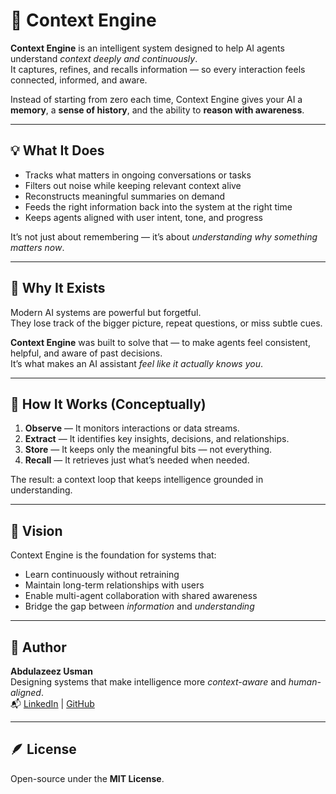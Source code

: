 # 🧩 Context Engine

**Context Engine** is an intelligent system designed to help AI agents understand *context deeply and continuously*.  
It captures, refines, and recalls information — so every interaction feels connected, informed, and aware.

Instead of starting from zero each time, Context Engine gives your AI a **memory**, a **sense of history**, and the ability to **reason with awareness**.

---

## 💡 What It Does

- Tracks what matters in ongoing conversations or tasks  
- Filters out noise while keeping relevant context alive  
- Reconstructs meaningful summaries on demand  
- Feeds the right information back into the system at the right time  
- Keeps agents aligned with user intent, tone, and progress  

It’s not just about remembering — it’s about *understanding why something matters now*.

---

## 🎯 Why It Exists

Modern AI systems are powerful but forgetful.  
They lose track of the bigger picture, repeat questions, or miss subtle cues.  

**Context Engine** was built to solve that — to make agents feel consistent, helpful, and aware of past decisions.  
It’s what makes an AI assistant *feel like it actually knows you*.

---

## 🚀 How It Works (Conceptually)

1. **Observe** — It monitors interactions or data streams.  
2. **Extract** — It identifies key insights, decisions, and relationships.  
3. **Store** — It keeps only the meaningful bits — not everything.  
4. **Recall** — It retrieves just what’s needed when needed.  

The result: a context loop that keeps intelligence grounded in understanding.

---

## 🌱 Vision

Context Engine is the foundation for systems that:
- Learn continuously without retraining  
- Maintain long-term relationships with users  
- Enable multi-agent collaboration with shared awareness  
- Bridge the gap between *information* and *understanding*

---

## 👤 Author

**Abdulazeez Usman**  
Designing systems that make intelligence more *context-aware* and *human-aligned*.  
📬 [LinkedIn](https://www.linkedin.com/in/abdulazeez-usman-912703244) | [GitHub](https://github.com/razaellweb)

---

## 🪶 License

Open-source under the **MIT License**.
